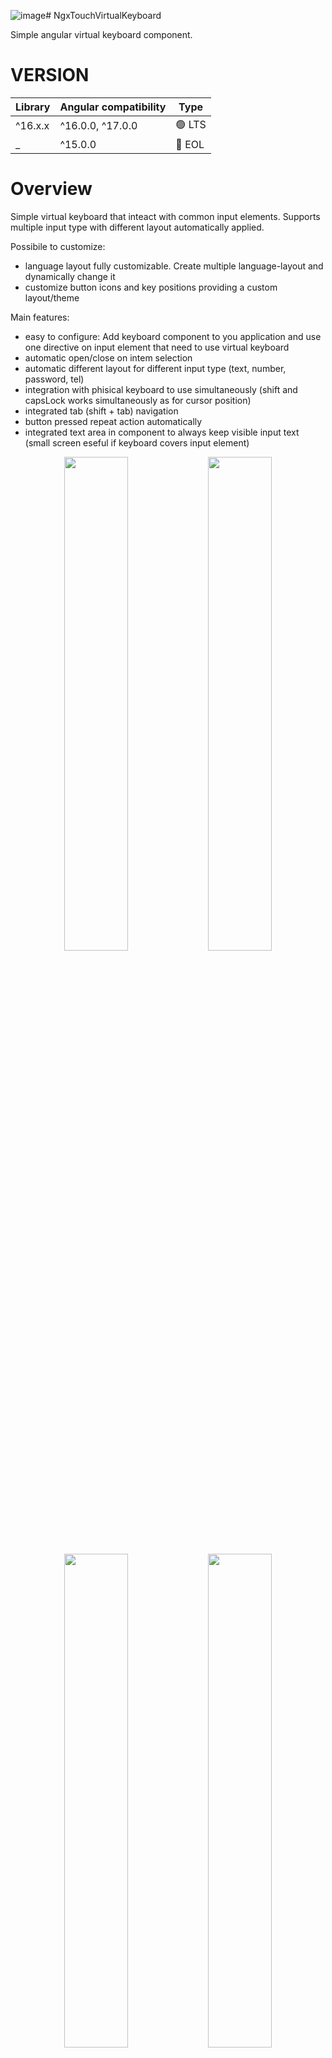 ![image](https://github.com/domi92/ngx-touch-virtual-keyboard/assets/10332144/d29c0624-a178-4e7a-84ae-4e70214544e1)# NgxTouchVirtualKeyboard

Simple angular virtual keyboard component.

# VERSION

| Library | Angular compatibility | Type   |
| :------ | --------------------- | ------ |
| ^16.x.x | ^16.0.0, ^17.0.0      | 🟢 LTS |
| \_      | ^15.0.0               | 🔴 EOL |

# Overview

Simple virtual keyboard that inteact with common input elements. Supports multiple input type with different layout automatically applied.

Possibile to customize:

- language layout fully customizable. Create multiple language-layout and dynamically change it
- customize button icons and key positions providing a custom layout/theme

Main features:

- easy to configure: Add keyboard component to you application and use one directive on input element that need to use virtual keyboard
- automatic open/close on intem selection
- automatic different layout for different input type (text, number, password, tel)
- integration with phisical keyboard to use simultaneously (shift and capsLock works simultaneously as for cursor position)
- integrated tab (shift + tab) navigation
- button pressed repeat action automatically
- integrated text area in component to always keep visible input text (small screen eseful if keyboard covers input element)

<div align="center">
<img src="https://github.com/domi92/ngx-touch-virtual-keyboard/assets/10332144/e90627d4-91c0-448d-92c8-554ce26dd051" width=45%/>
<img src="https://github.com/domi92/ngx-touch-virtual-keyboard/assets/10332144/56631432-4978-4648-a734-f0d6e3610da9" width=45%/>
<img src="https://github.com/domi92/ngx-touch-virtual-keyboard/assets/10332144/a5e1efcf-d7b9-4341-b1ca-11a31c2cd076" width=45%/>
<img src="https://github.com/domi92/ngx-touch-virtual-keyboard/assets/10332144/f687a93c-e4eb-41d3-9869-eaea97c10a77" width=45%/>
</div>

# Install

Install package (console) and import module (in app.module.ts)

```bash
npm i ngx-touch-virtual-keyboard
```

```typescript

@NgModule({
  imports: [
    ...
    NgxTouchVirtualKeyboardModule
  ],
  ..
})
```

⚠️ **Continue adding default icons and theme**

## **Default icon loading (add assets)**

To load correctly default icons add in angular.json assets import.

Do not change the output path must be defined like that in order to use default assets from lib.

```typescript
"assets": [
            {
              "glob": "**/*",
              "input": "./node_modules/ngx-touch-virtual-keyboard/assets/",
              "output": "/assets/ngx-tvk/"
            }
          ],
```

## **Default theme**

To include theme you can

- **If customization in theme is not needed =>** add to angular.json as resource in "styles"

```typescript
"styles": [
            ...,
            "./node_modules/ngx-touch-virtual-keyboard/theme/ngx-touch-virtual-keyboard-theme.scss"]
          ],
```

- **If customization required =>** add in main styles.scss

```scss
@import './node_modules/ngx-touch-virtual-keyboard/theme/ngx-touch-virtual-keyboard-theme';
... override style here ...
```

# Usage

Inside appComponent. Add component

```typescript
<router-outlet></router-outlet>

<ngx-touch-virtual-keyboard></ngx-touch-virtual-keyboard>

```

Use directive "useVirtualKeyboard" in input component to connect input element with keyboard

```typescript
<input type="text" useVirtualKeyboard placeholder="Type here..." />
```

## Change language layout

Build in component there are just 2 simple layout ['us' and 'it']. 'US' is the deafult. A layout can be dynamically selected with @Input layout parameter.

Current language is displayed inside the space button. If input parameter is not exisitng a console error is raised and the default layout is used.

```typescript
<ngx-touch-virtual-keyboard layout="it"></ngx-touch-virtual-keyboard>

<ngx-touch-virtual-keyboard [layout]="currentLayout"></ngx-touch-virtual-keyboard>
```

## Customize layout (define how many layout-language you need)

Define in app.module or at compoent level a new array for layouts and provide this as new layout for keyboard compoent.
This will override all default layout, but you can redefine them.

Array type is : { layout: string; values: (INGXKeyElement | string)[][] }[].

- layout usually is the language (us, gb, it, ..) or as in example can be used any string.
- values can be a simple character, or a string (.com) or an object k(v1, v2).
  - String usage is restricted since some string are used to display icon buttons (tab, shift, ...)
  - k(v1, v2) can be usde for buttons that on shift should write not capitalized letter but another char

```typescript

import { KEYBOARD_LAYOUT_DEFAULT } from 'ngx-touch-virtual-keyboard';
import { INGXKeyElement, k } from 'ngx-touch-virtual-keyboard';

const defaultKeyboard: { layout: string; values: (INGXKeyElement | string)[][] }[] = [
  {
    layout: 'myCustom',
    values: [
      [
        k('\\', '|'), k('1', '!'), k('2', '"'), k('3', '£'), k('4', '$'), k('5', '%'), k('6', '&'),
        k('7', '/'), k('8', '('), k('9', ')'), k('0', '='), k("'", '?'),'backspace',
      ],
      ['tab', 'a', 'a', 'a', 'a', 'a', 'a', 'a', 'a', 'a'],
      ['a', 'a', 'a', 'a', 'a', 'a', 'a', 'a', 'a'],
      ['shift', 'a', 'a', 'a', 'a', 'a', 'a', 'a', 'a', 'a', k(',', ';'), k('.', ':'), k('-', '_'), 'shift'],
      ['space', 'left', 'right'],
    ],
  },
  {
   layout: 'gb',
   values: [ .... ],
  }
];

 providers: [
    { provide: KEYBOARD_LAYOUT_DEFAULT, useValue: defaultKeyboard },
  ],
```

Restricted string representing scpecial buttons are:

- backspace | tab | left | right | shift | space

Example from previous code (myDefault alyout is applied as default):

<div align="center">
<img src="https://github.com/domi92/ngx-touch-virtual-keyboard/assets/10332144/c869cd3f-8636-4d33-8813-43ecd8f35ba8" width=45%/>
</div>

## Use custom icons

All icons can be changed with custom svg. Providing in app.module.ts a new svg reference for each icon to change.

ICON_BACKSPACE | ICON_ERASE | ICON_EYE_SLASH | ICON_EYE | ICON_KEYBOARD | ICON_LEFT | ICON_RIGHT | ICON_SHIFT

```typescript
import {ICON_BACKSPACE, ICON_KEYBOARD} from 'ngx-touch-virtual-keyboard';

  ...

  providers: [
    {provide: ICON_BACKSPACE, useValue: 'assets/icons/bugs.svg'},
    {provide: ICON_KEYBOARD, useValue: 'assets/icons/bugs.svg'},
  ],

```

List of all icons tahtn can be replaced

- ICON_BACKSPACE
- ICON_ERASE
- ICON_EYE_SLASH
- ICON_EYE
- ICON_KEYBOARD
- ICON_KEYBOARD_CLOSE
- ICON_LEFT
- ICON_RIGHT
- ICON_SHIFT
- ICON_TAB

Example from previous provided custom bugs.svg

<div align="center">
<img src="https://github.com/domi92/ngx-touch-virtual-keyboard/assets/10332144/54a31fe5-bf7b-4056-b1d2-7510605180de" width=45%/>
</div>

## Customize keyobard type opened.

Each input type have a specific keyboard layout opened, for example:

- `<input type="text"/>` this will use default keyboard
- `<input type="number"/>` this will use default number

This is the current supported type. If not changed each time an input with this type is selected specific layout keyboard is opend

```typescript
const mapInputLayout: { inputType: MapInputType; keyboardType: MapKeyboardType }[] = [
  { inputType: 'text', keyboardType: 'default' },
  { inputType: 'url', keyboardType: 'default' },
  { inputType: 'email', keyboardType: 'email' },
  { inputType: 'password', keyboardType: 'password' },
  { inputType: 'number', keyboardType: 'number' },
  { inputType: 'range', keyboardType: 'number' },
  { inputType: 'tel', keyboardType: 'tel' },
];
```

### Override type on single element

On input element after marked it with directive "useVirtualKeyboard", jsut force the layoutType with setKeyboardType="..."

This example will "email" keyboard also if type is text.

```typescript
<input type="text" useVirtualKeyboard setKeyboardType="email" placeholder="Type email here..." />
```

### Override at application level

It is possible to override the KEYBOARD_MAP_INPUT_TO_LAYOUT with a custom mapping. This will open automatically for all input type the numeric layout keyboard

```typescript
 providers: [
    {
      provide: KEYBOARD_MAP_INPUT_TO_LAYOUT,
      useValue: [
        { inputType: 'text', keyboardType: 'number' },
        { inputType: 'url', keyboardType: 'number' },
        { inputType: 'email', keyboardType: 'number' },
        { inputType: 'password', keyboardType: 'number' },
        { inputType: 'number', keyboardType: 'number' },
        { inputType: 'range', keyboardType: 'number' },
        { inputType: 'tel', keyboardType: 'number' },
      ],
    },
  ],
```

## Customize theme

Theme can be customized. All useful parameter are defined in projects/ngx-touch-virtual-keyboard/theme/ngx-touch-virtual-keyboard-theme.scss

Below just an example how to locally override variables.
Always reference to this file for complete list. If some variable is missing just opene a change request

```scss
@import './node_modules/ngx-touch-virtual-keyboard/theme/ngx-touch-virtual-keyboard-theme';
  //keys
:host {
  --ngx-tvk-key-background-color: darkgray;
  --ngx-tvk-key-background-color-hover: orange;
  --ngx-tvk-key-border-color-pressed: white;
}
...
```

<div align="center">
<img src="https://github.com/domi92/ngx-touch-virtual-keyboard/assets/10332144/2ec641fe-0af2-4169-af80-0dbc345cf786" width=45%/>
</div>
# Versioning

## Changelog 1.2.0

### New Features:

- theme customization. All style can be customized overriding default .scss variables

### Enhancements:

- keyboard layout changed get property with Observable usage
- arrow left/right are working better than before when used with a keyboard

### Bug Fixes:

- white space are displayed correctly

### Breaking change

-KEYBOARD_LAYOUT renamed in KEYBOARD_LAYOUT_DEFAULT
